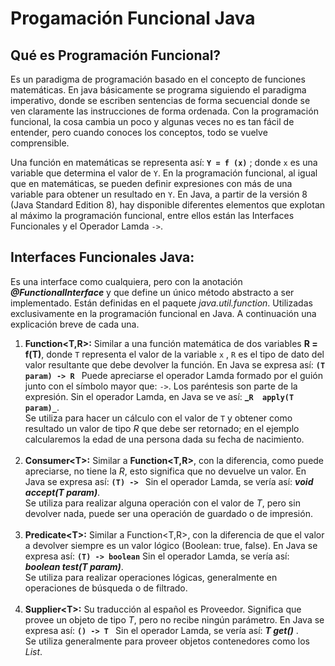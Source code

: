 # Progamación Funcional Java

## Qué es Programación Funcional?

Es un paradigma de programación basado en el concepto de funciones matemáticas. En java básicamente se programa siguiendo el paradigma imperativo, donde se escriben sentencias de forma secuencial donde se ven claramente las instrucciones de forma ordenada. Con la programación funcional, la cosa cambia un poco y algunas veces no es tan fácil de entender, pero cuando conoces los conceptos, todo se vuelve comprensible.

Una función en matemáticas se representa así:   **``Y = f (x)``** ;  donde `x` es una variable que determina el valor de `Y`. En la programación funcional, al igual que en matemáticas, se pueden definir expresiones con más de una variable para obtener un resultado en `Y`.
En Java, a partir de la versión 8 (Java Standard Edition 8), hay disponible diferentes elementos que explotan al máximo la programación funcional, entre ellos están las Interfaces Funcionales y el Operador Lamda `->`. 

## Interfaces Funcionales Java:
Es una interface como cualquiera, pero con la anotación **_@FunctionalInterface_** y que define un único método abstracto a ser implementado. Están definidas en el paquete _java.util.function_. Utilizadas exclusivamente en la programación funcional en Java. A continuación una explicación breve de cada una.

1.  **Function<T,R>:** Similar a una función matemática de dos variables **R = f(T)**, donde `T` representa el valor de la variable `x` , `R` es el tipo de dato del valor resultante que debe devolver la función. En Java se expresa así: **`(T  param) -> R `** Puede apreciarse el operador Lamda formado por el guión junto con el símbolo mayor que: `->`.  Los paréntesis son parte de la expresión. Sin el operador Lamda, en Java se ve así: **_``R  apply(T param)_``**. <br/>
Se utiliza para hacer un cálculo con el valor de `T` y obtener como resultado un valor de tipo _R_ que debe ser retornado; en el ejemplo calcularemos la edad de una persona dada su fecha de nacimiento.<br/><br/>
2.  **Consumer\<T>:** Similar a **Function<T,R>**, con la diferencia, como puede apreciarse, no tiene la _R_, esto significa que no devuelve un valor. En Java se expresa así: **`(T) -> `**  Sin el operador Lamda, se vería así:  **_void accept(T param)_**.<br/>
Se utiliza para realizar alguna operación con el valor de _T_, pero sin devolver nada, puede ser una operación de guardado o de impresión.<br/><br/>
3.  **Predicate\<T>:** Similar a Function<T,R>, con la diferencia de que el valor a devolver siempre es un valor lógico (Boolean:  true,  false). En Java se expresa así: **`(T) -> boolean`** Sin el operador Lamda, se vería así:  **_boolean test(T param)_**. <br/>Se utiliza para realizar operaciones lógicas, generalmente en operaciones de búsqueda o de filtrado.<br/><br/>
4.  **Supplier\<T>:** Su traducción al español es Proveedor. Significa que provee un objeto de tipo _T_, pero no recibe ningún parámetro. En Java se expresa así: **`() -> T `** Sin el operador Lamda, se vería así:  **_T get()_** .<br/>Se utiliza generalmente para proveer objetos contenedores como los _List_.<br/><br/>
